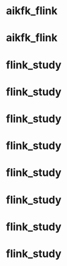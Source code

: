 # aikfk_flink
# aikfk_flink
# flink_study
# flink_study
# flink_study
# flink_study
# flink_study
# flink_study
# flink_study
# flink_study
